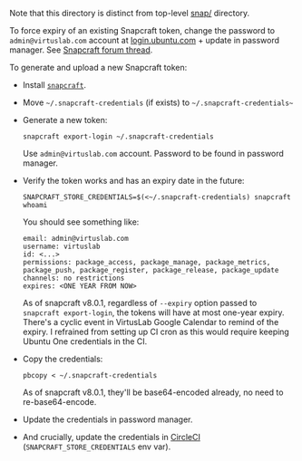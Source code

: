Note that this directory is distinct from top-level [snap/](https://github.com/VirtusLab/git-machete/tree/master/snap) directory.

To force expiry of an existing Snapcraft token, change the password to `admin@virtuslab.com` account
at [login.ubuntu.com](https://login.ubuntu.com/) + update in password manager.
See [Snapcraft forum thread](https://forum.snapcraft.io/t/is-there-any-way-to-expire-snapcraft-credentials/33483).

To generate and upload a new Snapcraft token:

- Install [`snapcraft`](https://snapcraft.io/docs/installing-snapcraft).

- Move `~/.snapcraft-credentials` (if exists) to `~/.snapcraft-credentials~`

- Generate a new token:
  ```shell
  snapcraft export-login ~/.snapcraft-credentials
  ```
  Use `admin@virtuslab.com` account. Password to be found in password manager.

- Verify the token works and has an expiry date in the future:
  ```shell
  SNAPCRAFT_STORE_CREDENTIALS=$(<~/.snapcraft-credentials) snapcraft whoami
  ```

  You should see something like:
  ```
  email: admin@virtuslab.com
  username: virtuslab
  id: <...>
  permissions: package_access, package_manage, package_metrics, package_push, package_register, package_release, package_update
  channels: no restrictions
  expires: <ONE YEAR FROM NOW>
  ```

  As of snapcraft v8.0.1, regardless of `--expiry` option passed to `snapcraft export-login`,
  the tokens will have at most one-year expiry.
  There's a cyclic event in VirtusLab Google Calendar to remind of the expiry.
  I refrained from setting up CI cron as this would require keeping Ubuntu One credentials in the CI.

- Copy the credentials:
  ```shell
  pbcopy < ~/.snapcraft-credentials
  ```
  As of snapcraft v8.0.1, they'll be base64-encoded already, no need to re-base64-encode.

- Update the credentials in password manager.

- And crucially, update the credentials in [CircleCI](https://app.circleci.com/settings/project/github/VirtusLab/git-machete/environment-variables) (`SNAPCRAFT_STORE_CREDENTIALS` env var).
